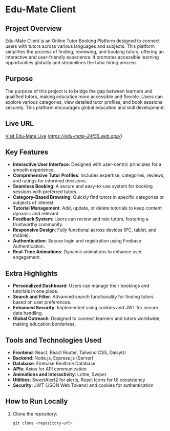 # Edu-Mate Client

## Project Overview
Edu-Mate Client is an Online Tutor Booking Platform designed to connect users with tutors across various languages and subjects. This platform simplifies the process of finding, reviewing, and booking tutors, offering an interactive and user-friendly experience. It promotes accessible learning opportunities globally and streamlines the tutor hiring process.

## Purpose
The purpose of this project is to bridge the gap between learners and qualified tutors, making education more accessible and flexible. Users can explore various categories, view detailed tutor profiles, and book sessions securely. This platform encourages global education and skill development.

## Live URL
[Visit Edu-Mate Live](#) *(https://edu-mate-24f55.web.app/)*

## Key Features
- **Interactive User Interface**: Designed with user-centric principles for a smooth experience.
- **Comprehensive Tutor Profiles**: Includes expertise, categories, reviews, and ratings for informed decisions.
- **Seamless Booking**: A secure and easy-to-use system for booking sessions with preferred tutors.
- **Category-Based Browsing**: Quickly find tutors in specific categories or subjects of interest.
- **Tutorial Management**: Add, update, or delete tutorials to keep content dynamic and relevant.
- **Feedback System**: Users can review and rate tutors, fostering a trustworthy community.
- **Responsive Design**: Fully functional across devices (PC, tablet, and mobile).
- **Authentication**: Secure login and registration using Firebase Authentication.
- **Real-Time Animations**: Dynamic animations to enhance user engagement.

## Extra Highlights
- **Personalized Dashboard**: Users can manage their bookings and tutorials in one place.
- **Search and Filter**: Advanced search functionality for finding tutors based on user preferences.
- **Enhanced Security**: Implemented using cookies and JWT for secure data handling.
- **Global Outreach**: Designed to connect learners and tutors worldwide, making education borderless.

## Tools and Technologies Used
- **Frontend**: React, React Router, Tailwind CSS, DaisyUI
- **Backend**: Node.js, Express.js (Server)
- **Database**: Firebase Realtime Database
- **APIs**: Axios for API communication
- **Animations and Interactivity**: Lottie, Swiper
- **Utilities**: SweetAlert2 for alerts, React Icons for UI consistency
- **Security**: JWT (JSON Web Tokens) and cookies for authentication

## How to Run Locally
1. Clone the repository:
   ```bash
   git clone <repository-url>
